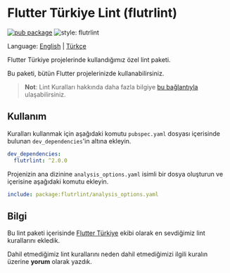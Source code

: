 # Flutter Türkiye Lint (flutrlint)

[![pub package][pub_badge]][badge_link]
![style: flutrlint][style_badge]

Language: [English](README.md) | [Türkçe](README-TR.md)

Flutter Türkiye projelerinde kullandığımız özel lint paketi.

Bu paketi, bütün Flutter projelerinizde kullanabilirsiniz.

> **Not**: Lint Kuralları hakkında daha fazla bilgiye [bu bağlantıyla](https://dart-lang.github.io/linter/index.html) ulaşabilirsiniz.

## Kullanım

Kuralları kullanmak için aşağıdaki komutu `pubspec.yaml` dosyası içerisinde bulunan `dev_dependencies`'in altına ekleyin.

```yaml
dev_dependencies:
  flutrlint: ^2.0.0
```

Projenizin ana dizinine `analysis_options.yaml` isimli bir dosya oluşturun ve içerisine aşağıdaki komutu ekleyin.

```yaml
include: package:flutrlint/analysis_options.yaml
```

## Bilgi

Bu lint paketi içerisinde [Flutter Türkiye](https://www.twitter.com/Flutter_Turkiye) ekibi olarak en sevdiğimiz lint kurallarını ekledik.

Dahil etmediğimiz lint kurallarını neden dahil etmediğimizi ilgili kuralın üzerine **yorum** olarak yazdık.

[pub_badge]: https://img.shields.io/pub/v/flutrlint.svg
[style_badge]: https://img.shields.io/badge/style-flutrlint-blue.svg
[badge_link]: https://github.com/flutterturkey/flutrlint
